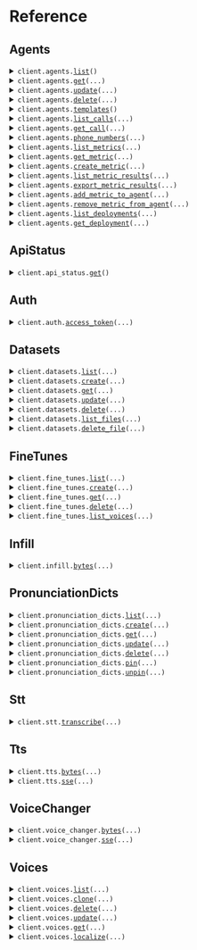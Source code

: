 # Reference
## Agents
<details><summary><code>client.agents.<a href="src/cartesia/agents/client.py">list</a>()</code></summary>
<dl>
<dd>

#### 📝 Description

<dl>
<dd>

<dl>
<dd>

Lists all agents associated with your account.
</dd>
</dl>
</dd>
</dl>

#### 🔌 Usage

<dl>
<dd>

<dl>
<dd>

```python
from cartesia import Cartesia

client = Cartesia(
    token="YOUR_TOKEN",
)
client.agents.list()

```
</dd>
</dl>
</dd>
</dl>

#### ⚙️ Parameters

<dl>
<dd>

<dl>
<dd>

**request_options:** `typing.Optional[RequestOptions]` — Request-specific configuration.
    
</dd>
</dl>
</dd>
</dl>


</dd>
</dl>
</details>

<details><summary><code>client.agents.<a href="src/cartesia/agents/client.py">get</a>(...)</code></summary>
<dl>
<dd>

#### 📝 Description

<dl>
<dd>

<dl>
<dd>

Returns the details of a specific agent. To create an agent, use the CLI or the Playground for the best experience and integration with Github.
</dd>
</dl>
</dd>
</dl>

#### 🔌 Usage

<dl>
<dd>

<dl>
<dd>

```python
from cartesia import Cartesia

client = Cartesia(
    token="YOUR_TOKEN",
)
client.agents.get(
    agent_id="agent_123",
)

```
</dd>
</dl>
</dd>
</dl>

#### ⚙️ Parameters

<dl>
<dd>

<dl>
<dd>

**agent_id:** `str` — The ID of the agent.
    
</dd>
</dl>

<dl>
<dd>

**request_options:** `typing.Optional[RequestOptions]` — Request-specific configuration.
    
</dd>
</dl>
</dd>
</dl>


</dd>
</dl>
</details>

<details><summary><code>client.agents.<a href="src/cartesia/agents/client.py">update</a>(...)</code></summary>
<dl>
<dd>

#### 🔌 Usage

<dl>
<dd>

<dl>
<dd>

```python
from cartesia import Cartesia

client = Cartesia(
    token="YOUR_TOKEN",
)
client.agents.update(
    agent_id="agent_123",
    tts_voice="bf0a246a-8642-498a-9950-80c35e9276b5",
    tts_language="en",
)

```
</dd>
</dl>
</dd>
</dl>

#### ⚙️ Parameters

<dl>
<dd>

<dl>
<dd>

**agent_id:** `str` — The ID of the agent.
    
</dd>
</dl>

<dl>
<dd>

**name:** `typing.Optional[str]` — The name of the agent.
    
</dd>
</dl>

<dl>
<dd>

**description:** `typing.Optional[str]` — The description of the agent.
    
</dd>
</dl>

<dl>
<dd>

**tts_voice:** `typing.Optional[VoiceId]` — The voice to use for text-to-speech.
    
</dd>
</dl>

<dl>
<dd>

**tts_language:** `typing.Optional[str]` — The language to use for text-to-speech.
    
</dd>
</dl>

<dl>
<dd>

**request_options:** `typing.Optional[RequestOptions]` — Request-specific configuration.
    
</dd>
</dl>
</dd>
</dl>


</dd>
</dl>
</details>

<details><summary><code>client.agents.<a href="src/cartesia/agents/client.py">delete</a>(...)</code></summary>
<dl>
<dd>

#### 🔌 Usage

<dl>
<dd>

<dl>
<dd>

```python
from cartesia import Cartesia

client = Cartesia(
    token="YOUR_TOKEN",
)
client.agents.delete(
    agent_id="agent_id",
)

```
</dd>
</dl>
</dd>
</dl>

#### ⚙️ Parameters

<dl>
<dd>

<dl>
<dd>

**agent_id:** `str` — The ID of the agent.
    
</dd>
</dl>

<dl>
<dd>

**request_options:** `typing.Optional[RequestOptions]` — Request-specific configuration.
    
</dd>
</dl>
</dd>
</dl>


</dd>
</dl>
</details>

<details><summary><code>client.agents.<a href="src/cartesia/agents/client.py">templates</a>()</code></summary>
<dl>
<dd>

#### 📝 Description

<dl>
<dd>

<dl>
<dd>

List of public, Cartesia-provided agent templates to help you get started.
</dd>
</dl>
</dd>
</dl>

#### 🔌 Usage

<dl>
<dd>

<dl>
<dd>

```python
from cartesia import Cartesia

client = Cartesia(
    token="YOUR_TOKEN",
)
client.agents.templates()

```
</dd>
</dl>
</dd>
</dl>

#### ⚙️ Parameters

<dl>
<dd>

<dl>
<dd>

**request_options:** `typing.Optional[RequestOptions]` — Request-specific configuration.
    
</dd>
</dl>
</dd>
</dl>


</dd>
</dl>
</details>

<details><summary><code>client.agents.<a href="src/cartesia/agents/client.py">list_calls</a>(...)</code></summary>
<dl>
<dd>

#### 📝 Description

<dl>
<dd>

<dl>
<dd>

Lists calls sorted by start time in descending order for a specific agent. `agent_id` is required and if you want to include `transcript` in the response, add `expand=transcript` to the request. This endpoint is paginated.
</dd>
</dl>
</dd>
</dl>

#### 🔌 Usage

<dl>
<dd>

<dl>
<dd>

```python
from cartesia import Cartesia

client = Cartesia(
    token="YOUR_TOKEN",
)
response = client.agents.list_calls(
    agent_id="agent_id",
)
for item in response:
    yield item
# alternatively, you can paginate page-by-page
for page in response.iter_pages():
    yield page

```
</dd>
</dl>
</dd>
</dl>

#### ⚙️ Parameters

<dl>
<dd>

<dl>
<dd>

**agent_id:** `str` — The ID of the agent.
    
</dd>
</dl>

<dl>
<dd>

**expand:** `typing.Optional[str]` — The fields to expand in the response. Currently, the only supported value is `transcript`.
    
</dd>
</dl>

<dl>
<dd>

**starting_after:** `typing.Optional[str]` — (Pagination option)The ID of the call to start after.
    
</dd>
</dl>

<dl>
<dd>

**ending_before:** `typing.Optional[str]` — (Pagination option) The ID of the call to end before.
    
</dd>
</dl>

<dl>
<dd>

**limit:** `typing.Optional[int]` — (Pagination option) The number of calls to return per page, ranging between 1 and 100.
    
</dd>
</dl>

<dl>
<dd>

**request_options:** `typing.Optional[RequestOptions]` — Request-specific configuration.
    
</dd>
</dl>
</dd>
</dl>


</dd>
</dl>
</details>

<details><summary><code>client.agents.<a href="src/cartesia/agents/client.py">get_call</a>(...)</code></summary>
<dl>
<dd>

#### 🔌 Usage

<dl>
<dd>

<dl>
<dd>

```python
from cartesia import Cartesia

client = Cartesia(
    token="YOUR_TOKEN",
)
client.agents.get_call(
    call_id="ac_abc123",
)

```
</dd>
</dl>
</dd>
</dl>

#### ⚙️ Parameters

<dl>
<dd>

<dl>
<dd>

**call_id:** `str` — The ID of the call.
    
</dd>
</dl>

<dl>
<dd>

**request_options:** `typing.Optional[RequestOptions]` — Request-specific configuration.
    
</dd>
</dl>
</dd>
</dl>


</dd>
</dl>
</details>

<details><summary><code>client.agents.<a href="src/cartesia/agents/client.py">phone_numbers</a>(...)</code></summary>
<dl>
<dd>

#### 📝 Description

<dl>
<dd>

<dl>
<dd>

List the phone numbers associated with an agent. Currently, you can only have one phone number per agent and these are provisioned by Cartesia.
</dd>
</dl>
</dd>
</dl>

#### 🔌 Usage

<dl>
<dd>

<dl>
<dd>

```python
from cartesia import Cartesia

client = Cartesia(
    token="YOUR_TOKEN",
)
client.agents.phone_numbers(
    agent_id="agent_demo",
)

```
</dd>
</dl>
</dd>
</dl>

#### ⚙️ Parameters

<dl>
<dd>

<dl>
<dd>

**agent_id:** `str` — The ID of the agent.
    
</dd>
</dl>

<dl>
<dd>

**request_options:** `typing.Optional[RequestOptions]` — Request-specific configuration.
    
</dd>
</dl>
</dd>
</dl>


</dd>
</dl>
</details>

<details><summary><code>client.agents.<a href="src/cartesia/agents/client.py">list_metrics</a>(...)</code></summary>
<dl>
<dd>

#### 📝 Description

<dl>
<dd>

<dl>
<dd>

List of all LLM-as-a-Judge metrics owned by your account.
</dd>
</dl>
</dd>
</dl>

#### 🔌 Usage

<dl>
<dd>

<dl>
<dd>

```python
from cartesia import Cartesia

client = Cartesia(
    token="YOUR_TOKEN",
)
client.agents.list_metrics()

```
</dd>
</dl>
</dd>
</dl>

#### ⚙️ Parameters

<dl>
<dd>

<dl>
<dd>

**starting_after:** `typing.Optional[str]` — (Pagination option) The ID of the last Metric in the current response as a cursor for the next page of results.
    
</dd>
</dl>

<dl>
<dd>

**limit:** `typing.Optional[int]` — (Pagination option) The number of metrics to return per page, ranging between 1 and 100. The default page limit is 10.
    
</dd>
</dl>

<dl>
<dd>

**request_options:** `typing.Optional[RequestOptions]` — Request-specific configuration.
    
</dd>
</dl>
</dd>
</dl>


</dd>
</dl>
</details>

<details><summary><code>client.agents.<a href="src/cartesia/agents/client.py">get_metric</a>(...)</code></summary>
<dl>
<dd>

#### 📝 Description

<dl>
<dd>

<dl>
<dd>

Get a metric by its ID.
</dd>
</dl>
</dd>
</dl>

#### 🔌 Usage

<dl>
<dd>

<dl>
<dd>

```python
from cartesia import Cartesia

client = Cartesia(
    token="YOUR_TOKEN",
)
client.agents.get_metric(
    metric_id="am_abc123",
)

```
</dd>
</dl>
</dd>
</dl>

#### ⚙️ Parameters

<dl>
<dd>

<dl>
<dd>

**metric_id:** `str` — The ID of the metric.
    
</dd>
</dl>

<dl>
<dd>

**request_options:** `typing.Optional[RequestOptions]` — Request-specific configuration.
    
</dd>
</dl>
</dd>
</dl>


</dd>
</dl>
</details>

<details><summary><code>client.agents.<a href="src/cartesia/agents/client.py">create_metric</a>(...)</code></summary>
<dl>
<dd>

#### 📝 Description

<dl>
<dd>

<dl>
<dd>

Create a new metric.
</dd>
</dl>
</dd>
</dl>

#### 🔌 Usage

<dl>
<dd>

<dl>
<dd>

```python
from cartesia import Cartesia

client = Cartesia(
    token="YOUR_TOKEN",
)
client.agents.create_metric(
    name="evaluate-user-satisfaction",
    display_name="Evaluate User Satisfaction",
    prompt="Task:\nEvaluate how engaged and satisfied the user is with the conversation. Engagement may be shown through active interest in the agent’s products/services, expressing that the agent was helpful, or indicating they would want to interact again.\n\nDecision Logic:\n- If the user shows strong engagement (asks detailed follow-up questions, expresses high interest, compliments the agent, or states they would use the service/agent again) → classify as HIGH_SATISFACTION\n- If the user shows some engagement (asks a few relevant questions, shows mild interest, or gives neutral feedback) → classify as MEDIUM_SATISFACTION\n- If the user shows little or no engagement (short answers, off-topic responses, disinterest, no signs of satisfaction) → classify as LOW_SATISFACTION\n\nNotes:\n- Engagement can be verbal (explicit statements of interest) or behavioral (asking more about features, prices, benefits, or next steps).\n- Expressions of satisfaction, gratitude, or willingness to call again count as positive engagement.\n- Ignore scripted greetings or polite closings unless they contain genuine feedback.\n\nReturn:\nOnly output the exact category name as a string: HIGH_SATISFACTION, MEDIUM_SATISFACTION, or LOW_SATISFACTION.\n",
)

```
</dd>
</dl>
</dd>
</dl>

#### ⚙️ Parameters

<dl>
<dd>

<dl>
<dd>

**name:** `str` — The name of the metric. This must be a unique name that only allows lower case letters, numbers, and the characters _, -, and .
    
</dd>
</dl>

<dl>
<dd>

**prompt:** `str` — The prompt associated with the metric, detailing the task and evaluation criteria.
    
</dd>
</dl>

<dl>
<dd>

**display_name:** `typing.Optional[str]` — The display name of the metric.
    
</dd>
</dl>

<dl>
<dd>

**request_options:** `typing.Optional[RequestOptions]` — Request-specific configuration.
    
</dd>
</dl>
</dd>
</dl>


</dd>
</dl>
</details>

<details><summary><code>client.agents.<a href="src/cartesia/agents/client.py">list_metric_results</a>(...)</code></summary>
<dl>
<dd>

#### 📝 Description

<dl>
<dd>

<dl>
<dd>

Paginated list of metric results. Filter results using the query parameters,
</dd>
</dl>
</dd>
</dl>

#### 🔌 Usage

<dl>
<dd>

<dl>
<dd>

```python
from cartesia import Cartesia

client = Cartesia(
    token="YOUR_TOKEN",
)
response = client.agents.list_metric_results()
for item in response:
    yield item
# alternatively, you can paginate page-by-page
for page in response.iter_pages():
    yield page

```
</dd>
</dl>
</dd>
</dl>

#### ⚙️ Parameters

<dl>
<dd>

<dl>
<dd>

**agent_id:** `typing.Optional[str]` — The ID of the agent.
    
</dd>
</dl>

<dl>
<dd>

**deployment_id:** `typing.Optional[str]` — The ID of the deployment.
    
</dd>
</dl>

<dl>
<dd>

**metric_id:** `typing.Optional[str]` — The ID of the metric.
    
</dd>
</dl>

<dl>
<dd>

**call_id:** `typing.Optional[str]` — The ID of the call.
    
</dd>
</dl>

<dl>
<dd>

**starting_after:** `typing.Optional[str]` — A cursor to use in pagination. `starting_after` is a metric result ID that defines your place in the list. For example, if you make a /metrics/results request and receive 100 objects, ending with `metric_result_abc123`, your subsequent call can include `starting_after=metric_result_abc123` to fetch the next page of the list.
    
</dd>
</dl>

<dl>
<dd>

**ending_before:** `typing.Optional[str]` — A cursor to use in pagination. `ending_before` is a metric result ID that defines your place in the list. For example, if you make a /metrics/results request and receive 100 objects, starting with `metric_result_abc123`, your subsequent call can include `ending_before=metric_result_abc123` to fetch the previous page of the list.
    
</dd>
</dl>

<dl>
<dd>

**limit:** `typing.Optional[int]` — The number of metric results to return per page, ranging between 1 and 100.
    
</dd>
</dl>

<dl>
<dd>

**request_options:** `typing.Optional[RequestOptions]` — Request-specific configuration.
    
</dd>
</dl>
</dd>
</dl>


</dd>
</dl>
</details>

<details><summary><code>client.agents.<a href="src/cartesia/agents/client.py">export_metric_results</a>(...)</code></summary>
<dl>
<dd>

#### 📝 Description

<dl>
<dd>

<dl>
<dd>

Export metric results to a CSV file. This endpoint is paginated with a default of 10 results per page and maximum of 100 results per page. Information on pagination can be found in the headers `x-has-more`, `x-limit`, and `x-next-page`.
</dd>
</dl>
</dd>
</dl>

#### 🔌 Usage

<dl>
<dd>

<dl>
<dd>

```python
from cartesia import Cartesia

client = Cartesia(
    token="YOUR_TOKEN",
)
client.agents.export_metric_results()

```
</dd>
</dl>
</dd>
</dl>

#### ⚙️ Parameters

<dl>
<dd>

<dl>
<dd>

**agent_id:** `typing.Optional[str]` — The ID of the agent.
    
</dd>
</dl>

<dl>
<dd>

**deployment_id:** `typing.Optional[str]` — The ID of the deployment.
    
</dd>
</dl>

<dl>
<dd>

**metric_id:** `typing.Optional[str]` — The ID of the metric.
    
</dd>
</dl>

<dl>
<dd>

**call_id:** `typing.Optional[str]` — The ID of the call.
    
</dd>
</dl>

<dl>
<dd>

**starting_after:** `typing.Optional[str]` — A cursor to use in pagination. `starting_after` is a metric result ID that defines your place in the list. For example, if you make a /metrics/results request and receive 100 objects, ending with `metric_result_abc123`, your subsequent call can include `starting_after=metric_result_abc123` to fetch the next page of the list.
    
</dd>
</dl>

<dl>
<dd>

**ending_before:** `typing.Optional[str]` — A cursor to use in pagination. `ending_before` is a metric result ID that defines your place in the list. For example, if you make a /metrics/results request and receive 100 objects, starting with `metric_result_abc123`, your subsequent call can include `ending_before=metric_result_abc123` to fetch the previous page of the list.
    
</dd>
</dl>

<dl>
<dd>

**limit:** `typing.Optional[int]` — The number of metric results to return per page, ranging between 1 and 100.
    
</dd>
</dl>

<dl>
<dd>

**request_options:** `typing.Optional[RequestOptions]` — Request-specific configuration.
    
</dd>
</dl>
</dd>
</dl>


</dd>
</dl>
</details>

<details><summary><code>client.agents.<a href="src/cartesia/agents/client.py">add_metric_to_agent</a>(...)</code></summary>
<dl>
<dd>

#### 📝 Description

<dl>
<dd>

<dl>
<dd>

Add a metric to an agent. Once the metric is added, it will be run on all calls made to the agent automatically from that point onwards.
</dd>
</dl>
</dd>
</dl>

#### 🔌 Usage

<dl>
<dd>

<dl>
<dd>

```python
from cartesia import Cartesia

client = Cartesia(
    token="YOUR_TOKEN",
)
client.agents.add_metric_to_agent(
    agent_id="agent_id",
    metric_id="metric_id",
)

```
</dd>
</dl>
</dd>
</dl>

#### ⚙️ Parameters

<dl>
<dd>

<dl>
<dd>

**agent_id:** `str` — The ID of the agent.
    
</dd>
</dl>

<dl>
<dd>

**metric_id:** `str` — The ID of the metric.
    
</dd>
</dl>

<dl>
<dd>

**request_options:** `typing.Optional[RequestOptions]` — Request-specific configuration.
    
</dd>
</dl>
</dd>
</dl>


</dd>
</dl>
</details>

<details><summary><code>client.agents.<a href="src/cartesia/agents/client.py">remove_metric_from_agent</a>(...)</code></summary>
<dl>
<dd>

#### 📝 Description

<dl>
<dd>

<dl>
<dd>

Remove a metric from an agent. Once the metric is removed, it will no longer be run on all calls made to the agent automatically from that point onwards. Existing metric results will remain.
</dd>
</dl>
</dd>
</dl>

#### 🔌 Usage

<dl>
<dd>

<dl>
<dd>

```python
from cartesia import Cartesia

client = Cartesia(
    token="YOUR_TOKEN",
)
client.agents.remove_metric_from_agent(
    agent_id="agent_id",
    metric_id="metric_id",
)

```
</dd>
</dl>
</dd>
</dl>

#### ⚙️ Parameters

<dl>
<dd>

<dl>
<dd>

**agent_id:** `str` 
    
</dd>
</dl>

<dl>
<dd>

**metric_id:** `str` — The ID of the metric.
    
</dd>
</dl>

<dl>
<dd>

**request_options:** `typing.Optional[RequestOptions]` — Request-specific configuration.
    
</dd>
</dl>
</dd>
</dl>


</dd>
</dl>
</details>

<details><summary><code>client.agents.<a href="src/cartesia/agents/client.py">list_deployments</a>(...)</code></summary>
<dl>
<dd>

#### 📝 Description

<dl>
<dd>

<dl>
<dd>

List of all deployments associated with an agent.
</dd>
</dl>
</dd>
</dl>

#### 🔌 Usage

<dl>
<dd>

<dl>
<dd>

```python
from cartesia import Cartesia

client = Cartesia(
    token="YOUR_TOKEN",
)
client.agents.list_deployments(
    agent_id="agent_demo",
)

```
</dd>
</dl>
</dd>
</dl>

#### ⚙️ Parameters

<dl>
<dd>

<dl>
<dd>

**agent_id:** `str` — The ID of the agent.
    
</dd>
</dl>

<dl>
<dd>

**request_options:** `typing.Optional[RequestOptions]` — Request-specific configuration.
    
</dd>
</dl>
</dd>
</dl>


</dd>
</dl>
</details>

<details><summary><code>client.agents.<a href="src/cartesia/agents/client.py">get_deployment</a>(...)</code></summary>
<dl>
<dd>

#### 📝 Description

<dl>
<dd>

<dl>
<dd>

Get a deployment by its ID.
</dd>
</dl>
</dd>
</dl>

#### 🔌 Usage

<dl>
<dd>

<dl>
<dd>

```python
from cartesia import Cartesia

client = Cartesia(
    token="YOUR_TOKEN",
)
client.agents.get_deployment(
    deployment_id="ad_abc123",
)

```
</dd>
</dl>
</dd>
</dl>

#### ⚙️ Parameters

<dl>
<dd>

<dl>
<dd>

**deployment_id:** `str` — The ID of the deployment.
    
</dd>
</dl>

<dl>
<dd>

**request_options:** `typing.Optional[RequestOptions]` — Request-specific configuration.
    
</dd>
</dl>
</dd>
</dl>


</dd>
</dl>
</details>

## ApiStatus
<details><summary><code>client.api_status.<a href="src/cartesia/api_status/client.py">get</a>()</code></summary>
<dl>
<dd>

#### 🔌 Usage

<dl>
<dd>

<dl>
<dd>

```python
from cartesia import Cartesia

client = Cartesia(
    token="YOUR_TOKEN",
)
client.api_status.get()

```
</dd>
</dl>
</dd>
</dl>

#### ⚙️ Parameters

<dl>
<dd>

<dl>
<dd>

**request_options:** `typing.Optional[RequestOptions]` — Request-specific configuration.
    
</dd>
</dl>
</dd>
</dl>


</dd>
</dl>
</details>

## Auth
<details><summary><code>client.auth.<a href="src/cartesia/auth/client.py">access_token</a>(...)</code></summary>
<dl>
<dd>

#### 📝 Description

<dl>
<dd>

<dl>
<dd>

Generates a new Access Token for the client. These tokens are short-lived and should be used to make requests to the API from authenticated clients.
</dd>
</dl>
</dd>
</dl>

#### 🔌 Usage

<dl>
<dd>

<dl>
<dd>

```python
from cartesia import Cartesia

client = Cartesia(
    token="YOUR_TOKEN",
)
client.auth.access_token(
    grants={"stt": True},
    expires_in=60,
)

```
</dd>
</dl>
</dd>
</dl>

#### ⚙️ Parameters

<dl>
<dd>

<dl>
<dd>

**grants:** `typing.Optional[TokenGrantParams]` — The permissions to be granted via the token. Both TTS and STT grants are optional - specify only the capabilities you need.
    
</dd>
</dl>

<dl>
<dd>

**expires_in:** `typing.Optional[int]` — The number of seconds the token will be valid for since the time of generation. The maximum is 1 hour (3600 seconds).
    
</dd>
</dl>

<dl>
<dd>

**request_options:** `typing.Optional[RequestOptions]` — Request-specific configuration.
    
</dd>
</dl>
</dd>
</dl>


</dd>
</dl>
</details>

## Datasets
<details><summary><code>client.datasets.<a href="src/cartesia/datasets/client.py">list</a>(...)</code></summary>
<dl>
<dd>

#### 📝 Description

<dl>
<dd>

<dl>
<dd>

Paginated list of datasets
</dd>
</dl>
</dd>
</dl>

#### 🔌 Usage

<dl>
<dd>

<dl>
<dd>

```python
from cartesia import Cartesia

client = Cartesia(
    token="YOUR_TOKEN",
)
client.datasets.list()

```
</dd>
</dl>
</dd>
</dl>

#### ⚙️ Parameters

<dl>
<dd>

<dl>
<dd>

**limit:** `typing.Optional[int]` — The number of Datasets to return per page, ranging between 1 and 100.
    
</dd>
</dl>

<dl>
<dd>

**starting_after:** `typing.Optional[str]` 

A cursor to use in pagination. `starting_after` is a Dataset ID that defines your
place in the list. For example, if you make a /datasets request and receive 20
objects, ending with `dataset_abc123`, your subsequent call can include
`starting_after=dataset_abc123` to fetch the next page of the list.
    
</dd>
</dl>

<dl>
<dd>

**ending_before:** `typing.Optional[str]` 

A cursor to use in pagination. `ending_before` is a Dataset ID that defines your
place in the list. For example, if you make a /datasets request and receive 20
objects, starting with `dataset_abc123`, your subsequent call can include
`ending_before=dataset_abc123` to fetch the previous page of the list.
    
</dd>
</dl>

<dl>
<dd>

**request_options:** `typing.Optional[RequestOptions]` — Request-specific configuration.
    
</dd>
</dl>
</dd>
</dl>


</dd>
</dl>
</details>

<details><summary><code>client.datasets.<a href="src/cartesia/datasets/client.py">create</a>(...)</code></summary>
<dl>
<dd>

#### 📝 Description

<dl>
<dd>

<dl>
<dd>

Create a new dataset
</dd>
</dl>
</dd>
</dl>

#### 🔌 Usage

<dl>
<dd>

<dl>
<dd>

```python
from cartesia import Cartesia

client = Cartesia(
    token="YOUR_TOKEN",
)
client.datasets.create(
    name="name",
    description="description",
)

```
</dd>
</dl>
</dd>
</dl>

#### ⚙️ Parameters

<dl>
<dd>

<dl>
<dd>

**name:** `str` — Name for the new dataset
    
</dd>
</dl>

<dl>
<dd>

**description:** `str` — Optional description for the dataset
    
</dd>
</dl>

<dl>
<dd>

**request_options:** `typing.Optional[RequestOptions]` — Request-specific configuration.
    
</dd>
</dl>
</dd>
</dl>


</dd>
</dl>
</details>

<details><summary><code>client.datasets.<a href="src/cartesia/datasets/client.py">get</a>(...)</code></summary>
<dl>
<dd>

#### 📝 Description

<dl>
<dd>

<dl>
<dd>

Retrieve a specific dataset by ID
</dd>
</dl>
</dd>
</dl>

#### 🔌 Usage

<dl>
<dd>

<dl>
<dd>

```python
from cartesia import Cartesia

client = Cartesia(
    token="YOUR_TOKEN",
)
client.datasets.get(
    id="id",
)

```
</dd>
</dl>
</dd>
</dl>

#### ⚙️ Parameters

<dl>
<dd>

<dl>
<dd>

**id:** `str` — ID of the dataset to retrieve
    
</dd>
</dl>

<dl>
<dd>

**request_options:** `typing.Optional[RequestOptions]` — Request-specific configuration.
    
</dd>
</dl>
</dd>
</dl>


</dd>
</dl>
</details>

<details><summary><code>client.datasets.<a href="src/cartesia/datasets/client.py">update</a>(...)</code></summary>
<dl>
<dd>

#### 📝 Description

<dl>
<dd>

<dl>
<dd>

Update an existing dataset
</dd>
</dl>
</dd>
</dl>

#### 🔌 Usage

<dl>
<dd>

<dl>
<dd>

```python
from cartesia import Cartesia

client = Cartesia(
    token="YOUR_TOKEN",
)
client.datasets.update(
    id="id",
    name="name",
    description="description",
)

```
</dd>
</dl>
</dd>
</dl>

#### ⚙️ Parameters

<dl>
<dd>

<dl>
<dd>

**id:** `str` — ID of the dataset to update
    
</dd>
</dl>

<dl>
<dd>

**name:** `str` — New name for the dataset
    
</dd>
</dl>

<dl>
<dd>

**description:** `str` — New description for the dataset
    
</dd>
</dl>

<dl>
<dd>

**request_options:** `typing.Optional[RequestOptions]` — Request-specific configuration.
    
</dd>
</dl>
</dd>
</dl>


</dd>
</dl>
</details>

<details><summary><code>client.datasets.<a href="src/cartesia/datasets/client.py">delete</a>(...)</code></summary>
<dl>
<dd>

#### 📝 Description

<dl>
<dd>

<dl>
<dd>

Delete a dataset
</dd>
</dl>
</dd>
</dl>

#### 🔌 Usage

<dl>
<dd>

<dl>
<dd>

```python
from cartesia import Cartesia

client = Cartesia(
    token="YOUR_TOKEN",
)
client.datasets.delete(
    id="id",
)

```
</dd>
</dl>
</dd>
</dl>

#### ⚙️ Parameters

<dl>
<dd>

<dl>
<dd>

**id:** `str` — ID of the dataset to delete
    
</dd>
</dl>

<dl>
<dd>

**request_options:** `typing.Optional[RequestOptions]` — Request-specific configuration.
    
</dd>
</dl>
</dd>
</dl>


</dd>
</dl>
</details>

<details><summary><code>client.datasets.<a href="src/cartesia/datasets/client.py">list_files</a>(...)</code></summary>
<dl>
<dd>

#### 📝 Description

<dl>
<dd>

<dl>
<dd>

Paginated list of files in a dataset
</dd>
</dl>
</dd>
</dl>

#### 🔌 Usage

<dl>
<dd>

<dl>
<dd>

```python
from cartesia import Cartesia

client = Cartesia(
    token="YOUR_TOKEN",
)
client.datasets.list_files(
    id="id",
)

```
</dd>
</dl>
</dd>
</dl>

#### ⚙️ Parameters

<dl>
<dd>

<dl>
<dd>

**id:** `str` — ID of the dataset to list files from
    
</dd>
</dl>

<dl>
<dd>

**limit:** `typing.Optional[int]` — The number of files to return per page, ranging between 1 and 100.
    
</dd>
</dl>

<dl>
<dd>

**starting_after:** `typing.Optional[str]` 

A cursor to use in pagination. `starting_after` is a file ID that defines your
place in the list. For example, if you make a dataset files request and receive 20
objects, ending with `file_abc123`, your subsequent call can include
`starting_after=file_abc123` to fetch the next page of the list.
    
</dd>
</dl>

<dl>
<dd>

**ending_before:** `typing.Optional[str]` 

A cursor to use in pagination. `ending_before` is a file ID that defines your
place in the list. For example, if you make a dataset files request and receive 20
objects, starting with `file_abc123`, your subsequent call can include
`ending_before=file_abc123` to fetch the previous page of the list.
    
</dd>
</dl>

<dl>
<dd>

**request_options:** `typing.Optional[RequestOptions]` — Request-specific configuration.
    
</dd>
</dl>
</dd>
</dl>


</dd>
</dl>
</details>

<details><summary><code>client.datasets.<a href="src/cartesia/datasets/client.py">delete_file</a>(...)</code></summary>
<dl>
<dd>

#### 📝 Description

<dl>
<dd>

<dl>
<dd>

Remove a file from a dataset
</dd>
</dl>
</dd>
</dl>

#### 🔌 Usage

<dl>
<dd>

<dl>
<dd>

```python
from cartesia import Cartesia

client = Cartesia(
    token="YOUR_TOKEN",
)
client.datasets.delete_file(
    id="id",
    file_id="fileID",
)

```
</dd>
</dl>
</dd>
</dl>

#### ⚙️ Parameters

<dl>
<dd>

<dl>
<dd>

**id:** `str` — ID of the dataset containing the file
    
</dd>
</dl>

<dl>
<dd>

**file_id:** `str` — ID of the file to remove
    
</dd>
</dl>

<dl>
<dd>

**request_options:** `typing.Optional[RequestOptions]` — Request-specific configuration.
    
</dd>
</dl>
</dd>
</dl>


</dd>
</dl>
</details>

## FineTunes
<details><summary><code>client.fine_tunes.<a href="src/cartesia/fine_tunes/client.py">list</a>(...)</code></summary>
<dl>
<dd>

#### 📝 Description

<dl>
<dd>

<dl>
<dd>

Paginated list of all fine-tunes for the authenticated user
</dd>
</dl>
</dd>
</dl>

#### 🔌 Usage

<dl>
<dd>

<dl>
<dd>

```python
from cartesia import Cartesia

client = Cartesia(
    token="YOUR_TOKEN",
)
client.fine_tunes.list()

```
</dd>
</dl>
</dd>
</dl>

#### ⚙️ Parameters

<dl>
<dd>

<dl>
<dd>

**limit:** `typing.Optional[int]` — The number of fine-tunes to return per page, ranging between 1 and 100.
    
</dd>
</dl>

<dl>
<dd>

**starting_after:** `typing.Optional[str]` 

A cursor to use in pagination. `starting_after` is a fine-tune ID that defines your
place in the list. For example, if you make a /fine-tunes request and receive 20
objects, ending with `fine_tune_abc123`, your subsequent call can include
`starting_after=fine_tune_abc123` to fetch the next page of the list.
    
</dd>
</dl>

<dl>
<dd>

**ending_before:** `typing.Optional[str]` 

A cursor to use in pagination. `ending_before` is a fine-tune ID that defines your
place in the list. For example, if you make a /fine-tunes request and receive 20
objects, starting with `fine_tune_abc123`, your subsequent call can include
`ending_before=fine_tune_abc123` to fetch the previous page of the list.
    
</dd>
</dl>

<dl>
<dd>

**request_options:** `typing.Optional[RequestOptions]` — Request-specific configuration.
    
</dd>
</dl>
</dd>
</dl>


</dd>
</dl>
</details>

<details><summary><code>client.fine_tunes.<a href="src/cartesia/fine_tunes/client.py">create</a>(...)</code></summary>
<dl>
<dd>

#### 📝 Description

<dl>
<dd>

<dl>
<dd>

Create a new fine-tune
</dd>
</dl>
</dd>
</dl>

#### 🔌 Usage

<dl>
<dd>

<dl>
<dd>

```python
from cartesia import Cartesia

client = Cartesia(
    token="YOUR_TOKEN",
)
client.fine_tunes.create(
    name="name",
    description="description",
    language="language",
    model_id="model_id",
    dataset="dataset",
)

```
</dd>
</dl>
</dd>
</dl>

#### ⚙️ Parameters

<dl>
<dd>

<dl>
<dd>

**name:** `str` — Name for the new fine-tune
    
</dd>
</dl>

<dl>
<dd>

**description:** `str` — Description for the fine-tune
    
</dd>
</dl>

<dl>
<dd>

**language:** `str` — Language code for the fine-tune
    
</dd>
</dl>

<dl>
<dd>

**model_id:** `str` — Base model ID to fine-tune from
    
</dd>
</dl>

<dl>
<dd>

**dataset:** `str` — Dataset ID containing training files
    
</dd>
</dl>

<dl>
<dd>

**request_options:** `typing.Optional[RequestOptions]` — Request-specific configuration.
    
</dd>
</dl>
</dd>
</dl>


</dd>
</dl>
</details>

<details><summary><code>client.fine_tunes.<a href="src/cartesia/fine_tunes/client.py">get</a>(...)</code></summary>
<dl>
<dd>

#### 📝 Description

<dl>
<dd>

<dl>
<dd>

Retrieve a specific fine-tune by ID
</dd>
</dl>
</dd>
</dl>

#### 🔌 Usage

<dl>
<dd>

<dl>
<dd>

```python
from cartesia import Cartesia

client = Cartesia(
    token="YOUR_TOKEN",
)
client.fine_tunes.get(
    id="id",
)

```
</dd>
</dl>
</dd>
</dl>

#### ⚙️ Parameters

<dl>
<dd>

<dl>
<dd>

**id:** `str` — ID of the fine-tune to retrieve
    
</dd>
</dl>

<dl>
<dd>

**request_options:** `typing.Optional[RequestOptions]` — Request-specific configuration.
    
</dd>
</dl>
</dd>
</dl>


</dd>
</dl>
</details>

<details><summary><code>client.fine_tunes.<a href="src/cartesia/fine_tunes/client.py">delete</a>(...)</code></summary>
<dl>
<dd>

#### 📝 Description

<dl>
<dd>

<dl>
<dd>

Delete a fine-tune
</dd>
</dl>
</dd>
</dl>

#### 🔌 Usage

<dl>
<dd>

<dl>
<dd>

```python
from cartesia import Cartesia

client = Cartesia(
    token="YOUR_TOKEN",
)
client.fine_tunes.delete(
    id="id",
)

```
</dd>
</dl>
</dd>
</dl>

#### ⚙️ Parameters

<dl>
<dd>

<dl>
<dd>

**id:** `str` — ID of the fine-tune to delete
    
</dd>
</dl>

<dl>
<dd>

**request_options:** `typing.Optional[RequestOptions]` — Request-specific configuration.
    
</dd>
</dl>
</dd>
</dl>


</dd>
</dl>
</details>

<details><summary><code>client.fine_tunes.<a href="src/cartesia/fine_tunes/client.py">list_voices</a>(...)</code></summary>
<dl>
<dd>

#### 📝 Description

<dl>
<dd>

<dl>
<dd>

List all voices created from a fine-tune
</dd>
</dl>
</dd>
</dl>

#### 🔌 Usage

<dl>
<dd>

<dl>
<dd>

```python
from cartesia import Cartesia

client = Cartesia(
    token="YOUR_TOKEN",
)
client.fine_tunes.list_voices(
    id="id",
)

```
</dd>
</dl>
</dd>
</dl>

#### ⚙️ Parameters

<dl>
<dd>

<dl>
<dd>

**id:** `str` — ID of the fine-tune to list voices from
    
</dd>
</dl>

<dl>
<dd>

**limit:** `typing.Optional[int]` — The number of voices to return per page, ranging between 1 and 100.
    
</dd>
</dl>

<dl>
<dd>

**starting_after:** `typing.Optional[str]` 

A cursor to use in pagination. `starting_after` is a voice ID that defines your
place in the list. For example, if you make a fine-tune voices request and receive 20
objects, ending with `voice_abc123`, your subsequent call can include
`starting_after=voice_abc123` to fetch the next page of the list.
    
</dd>
</dl>

<dl>
<dd>

**ending_before:** `typing.Optional[str]` 

A cursor to use in pagination. `ending_before` is a voice ID that defines your
place in the list. For example, if you make a fine-tune voices request and receive 20
objects, starting with `voice_abc123`, your subsequent call can include
`ending_before=voice_abc123` to fetch the previous page of the list.
    
</dd>
</dl>

<dl>
<dd>

**request_options:** `typing.Optional[RequestOptions]` — Request-specific configuration.
    
</dd>
</dl>
</dd>
</dl>


</dd>
</dl>
</details>

## Infill
<details><summary><code>client.infill.<a href="src/cartesia/infill/client.py">bytes</a>(...)</code></summary>
<dl>
<dd>

#### 📝 Description

<dl>
<dd>

<dl>
<dd>

Generate audio that smoothly connects two existing audio segments. This is useful for inserting new speech between existing speech segments while maintaining natural transitions.

**The cost is 1 credit per character of the infill text plus a fixed cost of 300 credits.**

Infilling is only available on `sonic-2` at this time.

At least one of `left_audio` or `right_audio` must be provided.

As with all generative models, there's some inherent variability, but here's some tips we recommend to get the best results from infill:
- Use longer infill transcripts
  - This gives the model more flexibility to adapt to the rest of the audio
- Target natural pauses in the audio when deciding where to clip
  - This means you don't need word-level timestamps to be as precise
- Clip right up to the start and end of the audio segment you want infilled, keeping as much silence in the left/right audio segments as possible
  - This helps the model generate more natural transitions
</dd>
</dl>
</dd>
</dl>

#### 🔌 Usage

<dl>
<dd>

<dl>
<dd>

```python
from cartesia import Cartesia

client = Cartesia(
    token="YOUR_TOKEN",
)
client.infill.bytes(
    model_id="sonic-2",
    language="en",
    transcript="middle segment",
    voice_id="694f9389-aac1-45b6-b726-9d9369183238",
    output_format_container="wav",
    output_format_sample_rate=44100,
    output_format_encoding="pcm_f32le",
)

```
</dd>
</dl>
</dd>
</dl>

#### ⚙️ Parameters

<dl>
<dd>

<dl>
<dd>

**left_audio:** `from __future__ import annotations

core.File` — See core.File for more documentation
    
</dd>
</dl>

<dl>
<dd>

**right_audio:** `from __future__ import annotations

core.File` — See core.File for more documentation
    
</dd>
</dl>

<dl>
<dd>

**model_id:** `str` — The ID of the model to use for generating audio
    
</dd>
</dl>

<dl>
<dd>

**language:** `str` — The language of the transcript
    
</dd>
</dl>

<dl>
<dd>

**transcript:** `str` — The infill text to generate
    
</dd>
</dl>

<dl>
<dd>

**voice_id:** `str` — The ID of the voice to use for generating audio
    
</dd>
</dl>

<dl>
<dd>

**output_format_container:** `OutputFormatContainer` — The format of the output audio
    
</dd>
</dl>

<dl>
<dd>

**output_format_sample_rate:** `int` — The sample rate of the output audio
    
</dd>
</dl>

<dl>
<dd>

**output_format_encoding:** `typing.Optional[RawEncoding]` — Required for `raw` and `wav` containers.
    
</dd>
</dl>

<dl>
<dd>

**output_format_bit_rate:** `typing.Optional[int]` — Required for `mp3` containers.
    
</dd>
</dl>

<dl>
<dd>

**request_options:** `typing.Optional[RequestOptions]` — Request-specific configuration. You can pass in configuration such as `chunk_size`, and more to customize the request and response.
    
</dd>
</dl>
</dd>
</dl>


</dd>
</dl>
</details>

## PronunciationDicts
<details><summary><code>client.pronunciation_dicts.<a href="src/cartesia/pronunciation_dicts/client.py">list</a>(...)</code></summary>
<dl>
<dd>

#### 📝 Description

<dl>
<dd>

<dl>
<dd>

List all pronunciation dictionaries for the authenticated user
</dd>
</dl>
</dd>
</dl>

#### 🔌 Usage

<dl>
<dd>

<dl>
<dd>

```python
from cartesia import Cartesia

client = Cartesia(
    token="YOUR_TOKEN",
)
client.pronunciation_dicts.list()

```
</dd>
</dl>
</dd>
</dl>

#### ⚙️ Parameters

<dl>
<dd>

<dl>
<dd>

**limit:** `typing.Optional[int]` — The number of dictionaries to return per page, ranging between 1 and 100.
    
</dd>
</dl>

<dl>
<dd>

**starting_after:** `typing.Optional[str]` 

A cursor to use in pagination. `starting_after` is a dictionary ID that defines your
place in the list. For example, if you make a request and receive 20 objects, ending
with `dict_abc123`, your subsequent call can include `starting_after=dict_abc123`
to fetch the next page of the list.
    
</dd>
</dl>

<dl>
<dd>

**ending_before:** `typing.Optional[str]` 

A cursor to use in pagination. `ending_before` is a dictionary ID that defines your
place in the list. For example, if you make a request and receive 20 objects, starting
with `dict_abc123`, your subsequent call can include `ending_before=dict_abc123`
to fetch the previous page of the list.
    
</dd>
</dl>

<dl>
<dd>

**request_options:** `typing.Optional[RequestOptions]` — Request-specific configuration.
    
</dd>
</dl>
</dd>
</dl>


</dd>
</dl>
</details>

<details><summary><code>client.pronunciation_dicts.<a href="src/cartesia/pronunciation_dicts/client.py">create</a>(...)</code></summary>
<dl>
<dd>

#### 📝 Description

<dl>
<dd>

<dl>
<dd>

Create a new pronunciation dictionary
</dd>
</dl>
</dd>
</dl>

#### 🔌 Usage

<dl>
<dd>

<dl>
<dd>

```python
from cartesia import Cartesia

client = Cartesia(
    token="YOUR_TOKEN",
)
client.pronunciation_dicts.create(
    name="name",
)

```
</dd>
</dl>
</dd>
</dl>

#### ⚙️ Parameters

<dl>
<dd>

<dl>
<dd>

**name:** `str` — Name for the new pronunciation dictionary
    
</dd>
</dl>

<dl>
<dd>

**items:** `typing.Optional[typing.Sequence[PronunciationDictItemParams]]` — Optional initial list of pronunciation mappings
    
</dd>
</dl>

<dl>
<dd>

**request_options:** `typing.Optional[RequestOptions]` — Request-specific configuration.
    
</dd>
</dl>
</dd>
</dl>


</dd>
</dl>
</details>

<details><summary><code>client.pronunciation_dicts.<a href="src/cartesia/pronunciation_dicts/client.py">get</a>(...)</code></summary>
<dl>
<dd>

#### 📝 Description

<dl>
<dd>

<dl>
<dd>

Retrieve a specific pronunciation dictionary by ID
</dd>
</dl>
</dd>
</dl>

#### 🔌 Usage

<dl>
<dd>

<dl>
<dd>

```python
from cartesia import Cartesia

client = Cartesia(
    token="YOUR_TOKEN",
)
client.pronunciation_dicts.get(
    id="id",
)

```
</dd>
</dl>
</dd>
</dl>

#### ⚙️ Parameters

<dl>
<dd>

<dl>
<dd>

**id:** `str` — ID of the pronunciation dictionary to retrieve
    
</dd>
</dl>

<dl>
<dd>

**request_options:** `typing.Optional[RequestOptions]` — Request-specific configuration.
    
</dd>
</dl>
</dd>
</dl>


</dd>
</dl>
</details>

<details><summary><code>client.pronunciation_dicts.<a href="src/cartesia/pronunciation_dicts/client.py">update</a>(...)</code></summary>
<dl>
<dd>

#### 📝 Description

<dl>
<dd>

<dl>
<dd>

Update a pronunciation dictionary
</dd>
</dl>
</dd>
</dl>

#### 🔌 Usage

<dl>
<dd>

<dl>
<dd>

```python
from cartesia import Cartesia

client = Cartesia(
    token="YOUR_TOKEN",
)
client.pronunciation_dicts.update(
    id="id",
)

```
</dd>
</dl>
</dd>
</dl>

#### ⚙️ Parameters

<dl>
<dd>

<dl>
<dd>

**id:** `str` — ID of the pronunciation dictionary to update
    
</dd>
</dl>

<dl>
<dd>

**name:** `typing.Optional[str]` — New name for the pronunciation dictionary
    
</dd>
</dl>

<dl>
<dd>

**items:** `typing.Optional[typing.Sequence[PronunciationDictItemParams]]` — Updated list of pronunciation mappings
    
</dd>
</dl>

<dl>
<dd>

**request_options:** `typing.Optional[RequestOptions]` — Request-specific configuration.
    
</dd>
</dl>
</dd>
</dl>


</dd>
</dl>
</details>

<details><summary><code>client.pronunciation_dicts.<a href="src/cartesia/pronunciation_dicts/client.py">delete</a>(...)</code></summary>
<dl>
<dd>

#### 📝 Description

<dl>
<dd>

<dl>
<dd>

Delete a pronunciation dictionary
</dd>
</dl>
</dd>
</dl>

#### 🔌 Usage

<dl>
<dd>

<dl>
<dd>

```python
from cartesia import Cartesia

client = Cartesia(
    token="YOUR_TOKEN",
)
client.pronunciation_dicts.delete(
    id="id",
)

```
</dd>
</dl>
</dd>
</dl>

#### ⚙️ Parameters

<dl>
<dd>

<dl>
<dd>

**id:** `str` — ID of the pronunciation dictionary to delete
    
</dd>
</dl>

<dl>
<dd>

**request_options:** `typing.Optional[RequestOptions]` — Request-specific configuration.
    
</dd>
</dl>
</dd>
</dl>


</dd>
</dl>
</details>

<details><summary><code>client.pronunciation_dicts.<a href="src/cartesia/pronunciation_dicts/client.py">pin</a>(...)</code></summary>
<dl>
<dd>

#### 📝 Description

<dl>
<dd>

<dl>
<dd>

Pin a pronunciation dictionary for the authenticated user
</dd>
</dl>
</dd>
</dl>

#### 🔌 Usage

<dl>
<dd>

<dl>
<dd>

```python
from cartesia import Cartesia

client = Cartesia(
    token="YOUR_TOKEN",
)
client.pronunciation_dicts.pin(
    id="id",
)

```
</dd>
</dl>
</dd>
</dl>

#### ⚙️ Parameters

<dl>
<dd>

<dl>
<dd>

**id:** `str` — ID of the pronunciation dictionary to pin
    
</dd>
</dl>

<dl>
<dd>

**request_options:** `typing.Optional[RequestOptions]` — Request-specific configuration.
    
</dd>
</dl>
</dd>
</dl>


</dd>
</dl>
</details>

<details><summary><code>client.pronunciation_dicts.<a href="src/cartesia/pronunciation_dicts/client.py">unpin</a>(...)</code></summary>
<dl>
<dd>

#### 📝 Description

<dl>
<dd>

<dl>
<dd>

Unpin a pronunciation dictionary for the authenticated user
</dd>
</dl>
</dd>
</dl>

#### 🔌 Usage

<dl>
<dd>

<dl>
<dd>

```python
from cartesia import Cartesia

client = Cartesia(
    token="YOUR_TOKEN",
)
client.pronunciation_dicts.unpin(
    id="id",
)

```
</dd>
</dl>
</dd>
</dl>

#### ⚙️ Parameters

<dl>
<dd>

<dl>
<dd>

**id:** `str` — ID of the pronunciation dictionary to unpin
    
</dd>
</dl>

<dl>
<dd>

**request_options:** `typing.Optional[RequestOptions]` — Request-specific configuration.
    
</dd>
</dl>
</dd>
</dl>


</dd>
</dl>
</details>

## Stt
<details><summary><code>client.stt.<a href="src/cartesia/stt/client.py">transcribe</a>(...)</code></summary>
<dl>
<dd>

#### 📝 Description

<dl>
<dd>

<dl>
<dd>

Transcribes audio files into text using Cartesia's Speech-to-Text API.

Upload an audio file and receive a complete transcription response. Supports arbitrarily long audio files with automatic intelligent chunking for longer audio.

**Supported audio formats:** flac, m4a, mp3, mp4, mpeg, mpga, oga, ogg, wav, webm

**Response format:** Returns JSON with transcribed text, duration, and language. Include `timestamp_granularities: ["word"]` to get word-level timestamps.
 
**Pricing:** Batch transcription is priced at **1 credit per 2 seconds** of audio processed.

<Note>
For migrating from the OpenAI SDK, see our [OpenAI Whisper to Cartesia Ink Migration Guide](/api-reference/stt/migrate-from-open-ai).
</Note>
</dd>
</dl>
</dd>
</dl>

#### 🔌 Usage

<dl>
<dd>

<dl>
<dd>

```python
from cartesia import Cartesia

client = Cartesia(
    token="YOUR_TOKEN",
)
client.stt.transcribe(
    model="ink-whisper",
    language="en",
    timestamp_granularities=["word"],
)

```
</dd>
</dl>
</dd>
</dl>

#### ⚙️ Parameters

<dl>
<dd>

<dl>
<dd>

**file:** `from __future__ import annotations

core.File` — See core.File for more documentation
    
</dd>
</dl>

<dl>
<dd>

**model:** `str` — ID of the model to use for transcription. Use `ink-whisper` for the latest Cartesia Whisper model.
    
</dd>
</dl>

<dl>
<dd>

**encoding:** `typing.Optional[SttEncoding]` 

The encoding format to process the audio as. If not specified, the audio file will be decoded automatically.

**Supported formats:**
- `pcm_s16le` - 16-bit signed integer PCM, little-endian (recommended for best performance)
- `pcm_s32le` - 32-bit signed integer PCM, little-endian
- `pcm_f16le` - 16-bit floating point PCM, little-endian
- `pcm_f32le` - 32-bit floating point PCM, little-endian
- `pcm_mulaw` - 8-bit μ-law encoded PCM
- `pcm_alaw` - 8-bit A-law encoded PCM
    
</dd>
</dl>

<dl>
<dd>

**sample_rate:** `typing.Optional[int]` — The sample rate of the audio in Hz. 
    
</dd>
</dl>

<dl>
<dd>

**language:** `typing.Optional[str]` 

The language of the input audio in ISO-639-1 format. Defaults to `en`.

<Accordion title="Supported languages">
  - `en` (English)
  - `zh` (Chinese)
  - `de` (German)
  - `es` (Spanish)
  - `ru` (Russian)
  - `ko` (Korean)
  - `fr` (French)
  - `ja` (Japanese)
  - `pt` (Portuguese)
  - `tr` (Turkish)
  - `pl` (Polish)
  - `ca` (Catalan)
  - `nl` (Dutch)
  - `ar` (Arabic)
  - `sv` (Swedish)
  - `it` (Italian)
  - `id` (Indonesian)
  - `hi` (Hindi)
  - `fi` (Finnish)
  - `vi` (Vietnamese)
  - `he` (Hebrew)
  - `uk` (Ukrainian)
  - `el` (Greek)
  - `ms` (Malay)
  - `cs` (Czech)
  - `ro` (Romanian)
  - `da` (Danish)
  - `hu` (Hungarian)
  - `ta` (Tamil)
  - `no` (Norwegian)
  - `th` (Thai)
  - `ur` (Urdu)
  - `hr` (Croatian)
  - `bg` (Bulgarian)
  - `lt` (Lithuanian)
  - `la` (Latin)
  - `mi` (Maori)
  - `ml` (Malayalam)
  - `cy` (Welsh)
  - `sk` (Slovak)
  - `te` (Telugu)
  - `fa` (Persian)
  - `lv` (Latvian)
  - `bn` (Bengali)
  - `sr` (Serbian)
  - `az` (Azerbaijani)
  - `sl` (Slovenian)
  - `kn` (Kannada)
  - `et` (Estonian)
  - `mk` (Macedonian)
  - `br` (Breton)
  - `eu` (Basque)
  - `is` (Icelandic)
  - `hy` (Armenian)
  - `ne` (Nepali)
  - `mn` (Mongolian)
  - `bs` (Bosnian)
  - `kk` (Kazakh)
  - `sq` (Albanian)
  - `sw` (Swahili)
  - `gl` (Galician)
  - `mr` (Marathi)
  - `pa` (Punjabi)
  - `si` (Sinhala)
  - `km` (Khmer)
  - `sn` (Shona)
  - `yo` (Yoruba)
  - `so` (Somali)
  - `af` (Afrikaans)
  - `oc` (Occitan)
  - `ka` (Georgian)
  - `be` (Belarusian)
  - `tg` (Tajik)
  - `sd` (Sindhi)
  - `gu` (Gujarati)
  - `am` (Amharic)
  - `yi` (Yiddish)
  - `lo` (Lao)
  - `uz` (Uzbek)
  - `fo` (Faroese)
  - `ht` (Haitian Creole)
  - `ps` (Pashto)
  - `tk` (Turkmen)
  - `nn` (Nynorsk)
  - `mt` (Maltese)
  - `sa` (Sanskrit)
  - `lb` (Luxembourgish)
  - `my` (Myanmar)
  - `bo` (Tibetan)
  - `tl` (Tagalog)
  - `mg` (Malagasy)
  - `as` (Assamese)
  - `tt` (Tatar)
  - `haw` (Hawaiian)
  - `ln` (Lingala)
  - `ha` (Hausa)
  - `ba` (Bashkir)
  - `jw` (Javanese)
  - `su` (Sundanese)
  - `yue` (Cantonese)
</Accordion>
    
</dd>
</dl>

<dl>
<dd>

**timestamp_granularities:** `typing.Optional[typing.List[TimestampGranularity]]` — The timestamp granularities to populate for this transcription. Currently only `word` level timestamps are supported.
    
</dd>
</dl>

<dl>
<dd>

**request_options:** `typing.Optional[RequestOptions]` — Request-specific configuration.
    
</dd>
</dl>
</dd>
</dl>


</dd>
</dl>
</details>

## Tts
<details><summary><code>client.tts.<a href="src/cartesia/tts/client.py">bytes</a>(...)</code></summary>
<dl>
<dd>

#### 🔌 Usage

<dl>
<dd>

<dl>
<dd>

```python
from cartesia import Cartesia

client = Cartesia(
    token="YOUR_TOKEN",
)
client.tts.bytes(
    model_id="sonic-2",
    transcript="Hello, world!",
    voice={"mode": "id", "id": "694f9389-aac1-45b6-b726-9d9369183238"},
    language="en",
    output_format={
        "sample_rate": 44100,
        "encoding": "pcm_f32le",
        "container": "wav",
    },
    save=True,
)

```
</dd>
</dl>
</dd>
</dl>

#### ⚙️ Parameters

<dl>
<dd>

<dl>
<dd>

**model_id:** `str` — The ID of the model to use for the generation. See [Models](/build-with-cartesia/tts-models) for available models.
    
</dd>
</dl>

<dl>
<dd>

**transcript:** `str` 
    
</dd>
</dl>

<dl>
<dd>

**voice:** `TtsRequestVoiceSpecifierParams` 
    
</dd>
</dl>

<dl>
<dd>

**output_format:** `OutputFormatParams` 
    
</dd>
</dl>

<dl>
<dd>

**language:** `typing.Optional[SupportedLanguage]` 
    
</dd>
</dl>

<dl>
<dd>

**duration:** `typing.Optional[float]` 

The maximum duration of the audio in seconds. You do not usually need to specify this.
If the duration is not appropriate for the length of the transcript, the output audio may be truncated.
    
</dd>
</dl>

<dl>
<dd>

**speed:** `typing.Optional[ModelSpeed]` 
    
</dd>
</dl>

<dl>
<dd>

**save:** `typing.Optional[bool]` — Whether to save the generated audio file. When true, the response will include a `Cartesia-File-ID` header.
    
</dd>
</dl>

<dl>
<dd>

**pronunciation_dict_ids:** `typing.Optional[typing.Sequence[str]]` — A list of pronunciation dict IDs to use for the generation. This will be applied in addition to the pinned pronunciation dict, which will be treated as the first element of the list. If there are conflicts with dict items, the latest dict will take precedence.
    
</dd>
</dl>

<dl>
<dd>

**generation_config:** `typing.Optional[GenerationConfigParams]` 
    
</dd>
</dl>

<dl>
<dd>

**request_options:** `typing.Optional[RequestOptions]` — Request-specific configuration. You can pass in configuration such as `chunk_size`, and more to customize the request and response.
    
</dd>
</dl>
</dd>
</dl>


</dd>
</dl>
</details>

<details><summary><code>client.tts.<a href="src/cartesia/tts/client.py">sse</a>(...)</code></summary>
<dl>
<dd>

#### 🔌 Usage

<dl>
<dd>

<dl>
<dd>

```python
from cartesia import Cartesia

client = Cartesia(
    token="YOUR_TOKEN",
)
response = client.tts.sse(
    model_id="sonic-2",
    transcript="Hello, world!",
    voice={"mode": "id", "id": "694f9389-aac1-45b6-b726-9d9369183238"},
    language="en",
    output_format={
        "container": "raw",
        "sample_rate": 44100,
        "encoding": "pcm_f32le",
    },
    context_id="my-context-123",
)
for chunk in response:
    yield chunk

```
</dd>
</dl>
</dd>
</dl>

#### ⚙️ Parameters

<dl>
<dd>

<dl>
<dd>

**model_id:** `str` — The ID of the model to use for the generation. See [Models](/build-with-cartesia/tts-models) for available models.
    
</dd>
</dl>

<dl>
<dd>

**transcript:** `str` 
    
</dd>
</dl>

<dl>
<dd>

**voice:** `TtsRequestVoiceSpecifierParams` 
    
</dd>
</dl>

<dl>
<dd>

**output_format:** `SseOutputFormatParams` 
    
</dd>
</dl>

<dl>
<dd>

**language:** `typing.Optional[SupportedLanguage]` 
    
</dd>
</dl>

<dl>
<dd>

**duration:** `typing.Optional[float]` 

The maximum duration of the audio in seconds. You do not usually need to specify this.
If the duration is not appropriate for the length of the transcript, the output audio may be truncated.
    
</dd>
</dl>

<dl>
<dd>

**speed:** `typing.Optional[ModelSpeed]` 
    
</dd>
</dl>

<dl>
<dd>

**add_timestamps:** `typing.Optional[bool]` — Whether to return word-level timestamps. If `false` (default), no word timestamps will be produced at all. If `true`, the server will return timestamp events containing word-level timing information.
    
</dd>
</dl>

<dl>
<dd>

**add_phoneme_timestamps:** `typing.Optional[bool]` — Whether to return phoneme-level timestamps. If `false` (default), no phoneme timestamps will be produced. If `true`, the server will return timestamp events containing phoneme-level timing information.
    
</dd>
</dl>

<dl>
<dd>

**use_normalized_timestamps:** `typing.Optional[bool]` — Whether to use normalized timestamps (True) or original timestamps (False).
    
</dd>
</dl>

<dl>
<dd>

**pronunciation_dict_ids:** `typing.Optional[typing.Sequence[str]]` — A list of pronunciation dict IDs to use for the generation. This will be applied in addition to the pinned pronunciation dict, which will be treated as the first element of the list. If there are conflicts with dict items, the latest dict will take precedence.
    
</dd>
</dl>

<dl>
<dd>

**context_id:** `typing.Optional[ContextId]` — Optional context ID for this request.
    
</dd>
</dl>

<dl>
<dd>

**request_options:** `typing.Optional[RequestOptions]` — Request-specific configuration.
    
</dd>
</dl>
</dd>
</dl>


</dd>
</dl>
</details>

## VoiceChanger
<details><summary><code>client.voice_changer.<a href="src/cartesia/voice_changer/client.py">bytes</a>(...)</code></summary>
<dl>
<dd>

#### 📝 Description

<dl>
<dd>

<dl>
<dd>

Takes an audio file of speech, and returns an audio file of speech spoken with the same intonation, but with a different voice.

This endpoint is priced at 15 characters per second of input audio.
</dd>
</dl>
</dd>
</dl>

#### 🔌 Usage

<dl>
<dd>

<dl>
<dd>

```python
from cartesia import Cartesia

client = Cartesia(
    token="YOUR_TOKEN",
)
client.voice_changer.bytes(
    voice_id="694f9389-aac1-45b6-b726-9d9369183238",
    output_format_container="raw",
    output_format_sample_rate=44100,
    output_format_encoding="pcm_f32le",
)

```
</dd>
</dl>
</dd>
</dl>

#### ⚙️ Parameters

<dl>
<dd>

<dl>
<dd>

**clip:** `from __future__ import annotations

core.File` — See core.File for more documentation
    
</dd>
</dl>

<dl>
<dd>

**voice_id:** `str` 
    
</dd>
</dl>

<dl>
<dd>

**output_format_container:** `OutputFormatContainer` 
    
</dd>
</dl>

<dl>
<dd>

**output_format_sample_rate:** `int` 
    
</dd>
</dl>

<dl>
<dd>

**output_format_encoding:** `typing.Optional[RawEncoding]` — Required for `raw` and `wav` containers.
    
</dd>
</dl>

<dl>
<dd>

**output_format_bit_rate:** `typing.Optional[int]` — Required for `mp3` containers.
    
</dd>
</dl>

<dl>
<dd>

**request_options:** `typing.Optional[RequestOptions]` — Request-specific configuration. You can pass in configuration such as `chunk_size`, and more to customize the request and response.
    
</dd>
</dl>
</dd>
</dl>


</dd>
</dl>
</details>

<details><summary><code>client.voice_changer.<a href="src/cartesia/voice_changer/client.py">sse</a>(...)</code></summary>
<dl>
<dd>

#### 🔌 Usage

<dl>
<dd>

<dl>
<dd>

```python
from cartesia import Cartesia

client = Cartesia(
    token="YOUR_TOKEN",
)
response = client.voice_changer.sse(
    voice_id="694f9389-aac1-45b6-b726-9d9369183238",
    output_format_container="raw",
    output_format_sample_rate=44100,
    output_format_encoding="pcm_f32le",
)
for chunk in response:
    yield chunk

```
</dd>
</dl>
</dd>
</dl>

#### ⚙️ Parameters

<dl>
<dd>

<dl>
<dd>

**clip:** `from __future__ import annotations

core.File` — See core.File for more documentation
    
</dd>
</dl>

<dl>
<dd>

**voice_id:** `str` 
    
</dd>
</dl>

<dl>
<dd>

**output_format_container:** `OutputFormatContainer` 
    
</dd>
</dl>

<dl>
<dd>

**output_format_sample_rate:** `int` 
    
</dd>
</dl>

<dl>
<dd>

**output_format_encoding:** `typing.Optional[RawEncoding]` — Required for `raw` and `wav` containers.
    
</dd>
</dl>

<dl>
<dd>

**output_format_bit_rate:** `typing.Optional[int]` — Required for `mp3` containers.
    
</dd>
</dl>

<dl>
<dd>

**request_options:** `typing.Optional[RequestOptions]` — Request-specific configuration.
    
</dd>
</dl>
</dd>
</dl>


</dd>
</dl>
</details>

## Voices
<details><summary><code>client.voices.<a href="src/cartesia/voices/client.py">list</a>(...)</code></summary>
<dl>
<dd>

#### 🔌 Usage

<dl>
<dd>

<dl>
<dd>

```python
from cartesia import Cartesia

client = Cartesia(
    token="YOUR_TOKEN",
)
response = client.voices.list()
for item in response:
    yield item
# alternatively, you can paginate page-by-page
for page in response.iter_pages():
    yield page

```
</dd>
</dl>
</dd>
</dl>

#### ⚙️ Parameters

<dl>
<dd>

<dl>
<dd>

**limit:** `typing.Optional[int]` — The number of Voices to return per page, ranging between 1 and 100.
    
</dd>
</dl>

<dl>
<dd>

**starting_after:** `typing.Optional[str]` 

A cursor to use in pagination. `starting_after` is a Voice ID that defines your
place in the list. For example, if you make a /voices request and receive 100
objects, ending with `voice_abc123`, your subsequent call can include
`starting_after=voice_abc123` to fetch the next page of the list.
    
</dd>
</dl>

<dl>
<dd>

**ending_before:** `typing.Optional[str]` 

A cursor to use in pagination. `ending_before` is a Voice ID that defines your
place in the list. For example, if you make a /voices request and receive 100
objects, starting with `voice_abc123`, your subsequent call can include
`ending_before=voice_abc123` to fetch the previous page of the list.
    
</dd>
</dl>

<dl>
<dd>

**is_owner:** `typing.Optional[bool]` — Whether to only return voices owned by the current user.
    
</dd>
</dl>

<dl>
<dd>

**is_starred:** `typing.Optional[bool]` — Whether to only return starred voices.
    
</dd>
</dl>

<dl>
<dd>

**gender:** `typing.Optional[GenderPresentation]` — The gender presentation of the voices to return.
    
</dd>
</dl>

<dl>
<dd>

**expand:** `typing.Optional[typing.Sequence[VoiceExpandOptions]]` — Additional fields to include in the response.
    
</dd>
</dl>

<dl>
<dd>

**request_options:** `typing.Optional[RequestOptions]` — Request-specific configuration.
    
</dd>
</dl>
</dd>
</dl>


</dd>
</dl>
</details>

<details><summary><code>client.voices.<a href="src/cartesia/voices/client.py">clone</a>(...)</code></summary>
<dl>
<dd>

#### 📝 Description

<dl>
<dd>

<dl>
<dd>

Clone a high similarity voice from an audio clip. Clones are more similar to the source clip, but may reproduce background noise. For these, use an audio clip about 5 seconds long.
</dd>
</dl>
</dd>
</dl>

#### 🔌 Usage

<dl>
<dd>

<dl>
<dd>

```python
from cartesia import Cartesia

client = Cartesia(
    token="YOUR_TOKEN",
)
client.voices.clone(
    name="A high-similarity cloned voice",
    description="Copied from Cartesia docs",
    language="en",
)

```
</dd>
</dl>
</dd>
</dl>

#### ⚙️ Parameters

<dl>
<dd>

<dl>
<dd>

**clip:** `from __future__ import annotations

core.File` — See core.File for more documentation
    
</dd>
</dl>

<dl>
<dd>

**name:** `str` — The name of the voice.
    
</dd>
</dl>

<dl>
<dd>

**language:** `SupportedLanguage` — The language of the voice.
    
</dd>
</dl>

<dl>
<dd>

**description:** `typing.Optional[str]` — A description for the voice.
    
</dd>
</dl>

<dl>
<dd>

**enhance:** `typing.Optional[bool]` — Whether to apply AI enhancements to the clip to reduce background noise. This is not recommended unless the source clip is extremely low quality.
    
</dd>
</dl>

<dl>
<dd>

**base_voice_id:** `typing.Optional[VoiceId]` — Optional base voice ID that the cloned voice is derived from.
    
</dd>
</dl>

<dl>
<dd>

**request_options:** `typing.Optional[RequestOptions]` — Request-specific configuration.
    
</dd>
</dl>
</dd>
</dl>


</dd>
</dl>
</details>

<details><summary><code>client.voices.<a href="src/cartesia/voices/client.py">delete</a>(...)</code></summary>
<dl>
<dd>

#### 🔌 Usage

<dl>
<dd>

<dl>
<dd>

```python
from cartesia import Cartesia

client = Cartesia(
    token="YOUR_TOKEN",
)
client.voices.delete(
    id="id",
)

```
</dd>
</dl>
</dd>
</dl>

#### ⚙️ Parameters

<dl>
<dd>

<dl>
<dd>

**id:** `VoiceId` 
    
</dd>
</dl>

<dl>
<dd>

**request_options:** `typing.Optional[RequestOptions]` — Request-specific configuration.
    
</dd>
</dl>
</dd>
</dl>


</dd>
</dl>
</details>

<details><summary><code>client.voices.<a href="src/cartesia/voices/client.py">update</a>(...)</code></summary>
<dl>
<dd>

#### 📝 Description

<dl>
<dd>

<dl>
<dd>

Update the name, description, and gender of a voice. To set the gender back to the default, set the gender to `null`. If gender is not specified, the gender will not be updated.
</dd>
</dl>
</dd>
</dl>

#### 🔌 Usage

<dl>
<dd>

<dl>
<dd>

```python
from cartesia import Cartesia

client = Cartesia(
    token="YOUR_TOKEN",
)
client.voices.update(
    id="8f7d3c2e-1a2b-3c4d-5e6f-7g8h9i0j1k2l",
    name="Sarah Peninsular Spanish",
    description="Sarah Voice in Peninsular Spanish",
    gender="feminine",
)

```
</dd>
</dl>
</dd>
</dl>

#### ⚙️ Parameters

<dl>
<dd>

<dl>
<dd>

**id:** `VoiceId` 
    
</dd>
</dl>

<dl>
<dd>

**name:** `str` — The name of the voice.
    
</dd>
</dl>

<dl>
<dd>

**description:** `str` — The description of the voice.
    
</dd>
</dl>

<dl>
<dd>

**gender:** `typing.Optional[GenderPresentation]` 
    
</dd>
</dl>

<dl>
<dd>

**request_options:** `typing.Optional[RequestOptions]` — Request-specific configuration.
    
</dd>
</dl>
</dd>
</dl>


</dd>
</dl>
</details>

<details><summary><code>client.voices.<a href="src/cartesia/voices/client.py">get</a>(...)</code></summary>
<dl>
<dd>

#### 🔌 Usage

<dl>
<dd>

<dl>
<dd>

```python
from cartesia import Cartesia

client = Cartesia(
    token="YOUR_TOKEN",
)
client.voices.get(
    id="id",
)

```
</dd>
</dl>
</dd>
</dl>

#### ⚙️ Parameters

<dl>
<dd>

<dl>
<dd>

**id:** `VoiceId` 
    
</dd>
</dl>

<dl>
<dd>

**request_options:** `typing.Optional[RequestOptions]` — Request-specific configuration.
    
</dd>
</dl>
</dd>
</dl>


</dd>
</dl>
</details>

<details><summary><code>client.voices.<a href="src/cartesia/voices/client.py">localize</a>(...)</code></summary>
<dl>
<dd>

#### 📝 Description

<dl>
<dd>

<dl>
<dd>

Create a new voice from an existing voice localized to a new language and dialect.
</dd>
</dl>
</dd>
</dl>

#### 🔌 Usage

<dl>
<dd>

<dl>
<dd>

```python
from cartesia import Cartesia

client = Cartesia(
    token="YOUR_TOKEN",
)
client.voices.localize(
    voice_id="694f9389-aac1-45b6-b726-9d9369183238",
    name="Sarah Peninsular Spanish",
    description="Sarah Voice in Peninsular Spanish",
    language="es",
    original_speaker_gender="female",
    dialect="pe",
)

```
</dd>
</dl>
</dd>
</dl>

#### ⚙️ Parameters

<dl>
<dd>

<dl>
<dd>

**voice_id:** `str` — The ID of the voice to localize.
    
</dd>
</dl>

<dl>
<dd>

**name:** `str` — The name of the new localized voice.
    
</dd>
</dl>

<dl>
<dd>

**description:** `str` — The description of the new localized voice.
    
</dd>
</dl>

<dl>
<dd>

**language:** `LocalizeTargetLanguage` 
    
</dd>
</dl>

<dl>
<dd>

**original_speaker_gender:** `Gender` 
    
</dd>
</dl>

<dl>
<dd>

**dialect:** `typing.Optional[LocalizeDialectParams]` 
    
</dd>
</dl>

<dl>
<dd>

**request_options:** `typing.Optional[RequestOptions]` — Request-specific configuration.
    
</dd>
</dl>
</dd>
</dl>


</dd>
</dl>
</details>

